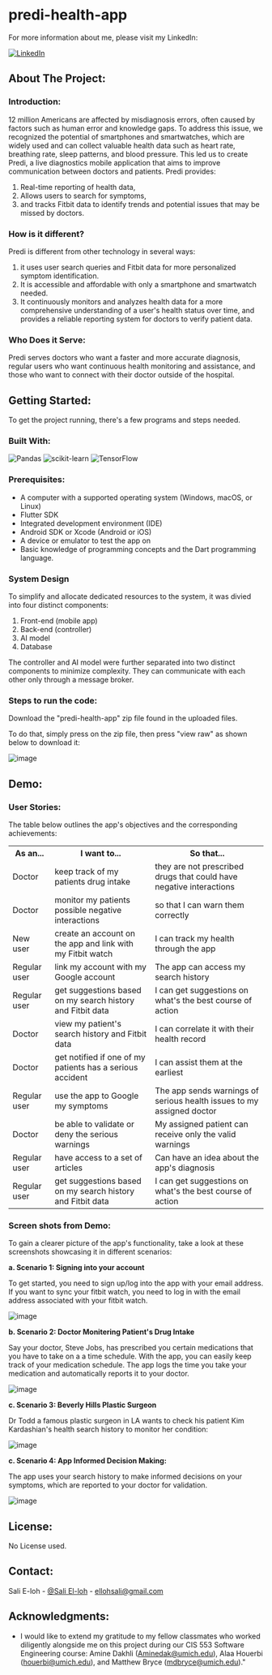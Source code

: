 # predi-health-app

For more information about me, please visit my LinkedIn:

[![LinkedIn][LinkedIn.js]][LinkedIn-url]

<!-- ABOUT THE PROJECT -->

## About The Project:

### Introduction:

12 million Americans are affected by misdiagnosis errors, often caused by factors such as human error and knowledge gaps. To address this issue, we recognized the potential of smartphones and smartwatches, which are widely used and can collect valuable health data such as heart rate, breathing rate, sleep patterns, and blood pressure. This led us to create Predi, a live diagnostics mobile application that aims to improve communication between doctors and patients. Predi provides:

1. Real-time reporting of health data,
2. Allows users to search for symptoms, 
3. and tracks Fitbit data to identify trends and potential issues that may be missed by doctors.

### How is it different?

Predi is different from other technology in several ways: 

1. it uses user search queries and Fitbit data for more personalized symptom identification.
2. It is accessible and affordable with only a smartphone and smartwatch needed.
3. It continuously monitors and analyzes health data for a more comprehensive understanding of a user's health status over time, and provides a reliable reporting system for doctors to verify patient data.

### Who Does it Serve: 

Predi serves doctors who want a faster and more accurate diagnosis, regular users who want continuous health monitoring and assistance, and those who want to connect with their doctor outside of the hospital.

## Getting Started:

To get the project running, there's a few programs and steps needed.

### Built With:

![Pandas](https://img.shields.io/badge/pandas-%23150458.svg?style=for-the-badge&logo=pandas&logoColor=white)
![scikit-learn](https://img.shields.io/badge/scikit--learn-%23F7931E.svg?style=for-the-badge&logo=scikit-learn&logoColor=white)
![TensorFlow](https://img.shields.io/badge/TensorFlow-%23FF6F00.svg?style=for-the-badge&logo=TensorFlow&logoColor=white)

### Prerequisites:

* A computer with a supported operating system (Windows, macOS, or Linux)
* Flutter SDK
* Integrated development environment (IDE) 
* Android SDK or Xcode (Android or iOS)
* A device or emulator to test the app on
* Basic knowledge of programming concepts and the Dart programming language.

### System Design

To simplify and allocate dedicated resources to the system, it was divied into four distinct components: 

1. Front-end (mobile app)
2. Back-end (controller)
3. AI model
4. Database

The controller and AI model were further separated into two distinct components to minimize complexity. They can communicate with each other only through a message broker.

### Steps to run the code:

Download the "predi-health-app" zip file found in the uploaded files.
 
To do that, simply press on the zip file, then press "view raw" as shown below to download it:

![image](https://github.com/SaliElloh/predi-health-app/assets/112829375/d2292731-c6a6-4f65-ae87-51a248e1124f)

## Demo:

### User Stories: 

The table below outlines the app's objectives and the corresponding achievements:

<table>
  <tr>
    <th>As an...</th>
    <th>I want to...</th>
    <th>So that...</th>
  </tr>
  <tr>
    <td>Doctor</td>
    <td>keep track of my patients drug intake</td>
    <td>they are not prescribed drugs that could have negative interactions</td>
  </tr>
  <tr>
    <td>Doctor</td>
    <td>monitor my patients possible negative interactions</td>
    <td>so that I can warn them correctly</td>
  </tr>
  <tr>
    <td>New user</td>
    <td>create an account on the app and link with my Fitbit watch</td>
    <td>I can track my health through the app</td>
  </tr>
  <tr>
    <td>Regular user</td>
    <td>link my account with my Google account</td>
    <td>The app can access my search history</td>
  </tr>
  <tr>
    <td>Regular user</td>
    <td>get suggestions based on my search history and Fitbit data</td>
    <td>I can get suggestions on what's the best course of action</td>
  </tr>
  <tr>
    <td>Doctor</td>
    <td>view my patient's search history and Fitbit data</td>
    <td>I can correlate it with their health record</td>
  </tr>
  <tr>
    <td>Doctor</td>
    <td>get notified if one of my patients has a serious accident</td>
    <td>I can assist them at the earliest</td>
  </tr>
  <tr>
    <td>Regular user</td>
    <td>use the app to Google my symptoms</td>
    <td>The app sends warnings of serious health issues to my assigned doctor</td>
  </tr>
  <tr>
    <td>Doctor</td>
    <td>be able to validate or deny the serious warnings</td>
    <td>My assigned patient can receive only the valid warnings</td>
  </tr>
  <tr>
    <td>Regular user</td>
    <td>have access to a set of articles</td>
    <td>Can have an idea about the app's diagnosis</td>
  </tr>
  <tr>
    <td>Regular user</td>
    <td>get suggestions based on my search history and Fitbit data</td>
    <td>I can get suggestions on what's the best course of action</td>
  </tr>
</table>


### Screen shots from Demo:

To gain a clearer picture of the app's functionality, take a look at these screenshots showcasing it in different scenarios:

<b> a. Scenario 1: Signing into your account </b>

To get started, you need to sign up/log into the app with your email address. If you want to sync your fitbit watch, you need to log in with the email address associated with your fitbit watch. 

![image](https://github.com/SaliElloh/predi-health-app/assets/112829375/f261c4f1-770c-483f-bdc7-db98f4ac7273)

<b> b. Scenario 2: Doctor Monitering Patient's Drug Intake </b>

Say your doctor, Steve Jobs, has prescribed you certain medications that you have to take on a a time schedule. With the app, you can easily keep track of your medication schedule. The app logs the time you take your medication and automatically reports it to your doctor. 

![image](https://github.com/SaliElloh/predi-health-app/assets/112829375/7de18583-d068-4021-8da1-9140a19f3c14)

<b> c. Scenario 3: Beverly Hills Plastic Surgeon </b>

Dr Todd a famous plastic surgeon in LA wants to check his patient Kim Kardashian's health search history to monitor her condition: 

![image](https://github.com/SaliElloh/predi-health-app/assets/112829375/5a783f30-6038-4ff9-bb4b-3a0706db0d7b)

<b> c. Scenario 4: App Informed Decision Making: </b>

The app uses your search history to make informed decisions on your symptoms, which are reported to your doctor for validation.

![image](https://github.com/SaliElloh/predi-health-app/assets/112829375/b9128a69-4adb-46c1-8bec-999816c689c9)

<!-- LICENSE -->
## License:

No License used.

<!-- CONTACT -->
## Contact:

Sali E-loh - [@Sali El-loh](https://www.linkedin.com/in/salielloh12/) - ellohsali@gmail.com

<!-- ACKNOWLEDGMENTS -->
## Acknowledgments:

* I would like to extend my gratitude to my fellow classmates who worked diligently alongside me on this project during our CIS 553 Software Engineering course: Amine Dakhli (Aminedak@umich.edu), Alaa Houerbi (houerbi@umich.edu), and Matthew Bryce (mdbryce@umich.edu)."

<!-- MARKDOWN LINKS & IMAGES -->
<!-- https://www.markdownguide.org/basic-syntax/#reference-style-links -->
[LinkedIn.js]: https://img.shields.io/badge/LinkedIn-0077B5?style=for-the-badge&logo=linkedin&logoColor=white
[LinkedIn-url]: https://www.linkedin.com/in/salielloh12/



